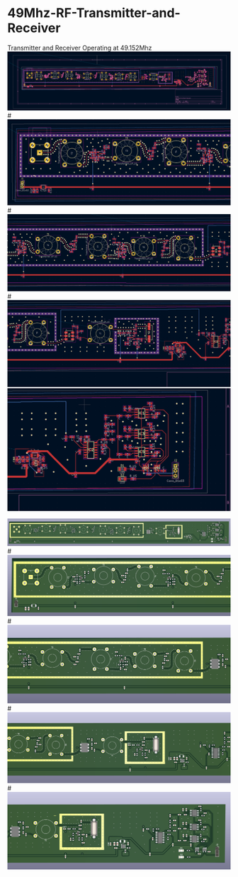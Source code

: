 # 49Mhz-RF-Transmitter-and-Receiver
Transmitter and Receiver Operating at 49.152Mhz 
![](Images/Full_V1.PNG)
#![](Images/Full_V1_P1.PNG)
#![](Images/Full_V1_P2.PNG)
#![](Images/Full_V1_P3.PNG)
![](Images/Full_V1_P4.PNG)


![](Images/Full_V1_PCB.PNG)
#![](Images/Full_V1_P1_PCB.PNG)
#![](Images/Full_V1_P2_PCB.PNG)
#![](Images/Full_V1_P3_PCB.PNG)
#![](Images/Full_V1_P4_PCB.PNG)
